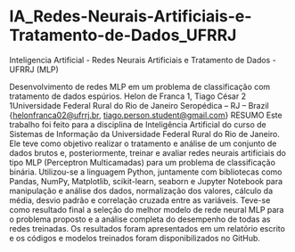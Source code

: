 # IA_Redes-Neurais-Artificiais-e-Tratamento-de-Dados_UFRRJ
 Inteligencia Artificial - Redes Neurais Artificiais e Tratamento de Dados - UFRRJ (MLP)

Desenvolvimento de redes MLP em um problema de classificação com tratamento de dados espúrios.
Helon de Franca 1, Tiago César 2
1Universidade Federal Rural do Rio de Janeiro
Seropédica – RJ – Brazil
{helonfranca02@ufrrj.br, tiago.person.student@gmail.com}
RESUMO
Este trabalho foi feito para a disciplina de Inteligência Artificial do curso de Sistemas de Informação da Universidade Federal Rural do Rio de Janeiro. Ele teve como objetivo realizar o tratamento e análise de um conjunto de dados brutos e, posteriormente, treinar e avaliar redes neurais artificiais do tipo MLP (Perceptron Multicamadas) para um problema de classificação binária. Utilizou-se a linguagem Python, juntamente com bibliotecas como Pandas, NumPy, Matplotlib, scikit-learn, seaborn e Jupyter Notebook para manipulação e análise dos dados, normalização dos valores, cálculo da média, desvio padrão e correlação cruzada entre as variáveis. Teve-se como resultado final a seleção do melhor modelo de rede neural MLP para o problema proposto e a análise completa do desempenho de todas as redes treinadas. Os resultados foram apresentados em um relatório escrito e os códigos e modelos treinados foram disponibilizados no GitHub.
